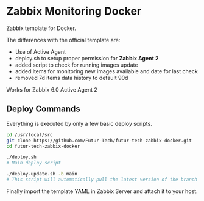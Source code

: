 # Zabbix Monitoring Docker
Zabbix template for Docker.

The differences with the official template are:
- Use of Active Agent
- deploy.sh to setup proper permission for **Zabbix Agent 2**
- added script to check for running images update
- added items for monitoring new images available and date for last check
- removed 7d items data history to default 90d

Works for Zabbix 6.0 Active Agent 2

## Deploy Commands

Everything is executed by only a few basic deploy scripts. 

```bash
cd /usr/local/src
git clone https://github.com/Futur-Tech/futur-tech-zabbix-docker.git
cd futur-tech-zabbix-docker

./deploy.sh 
# Main deploy script

./deploy-update.sh -b main
# This script will automatically pull the latest version of the branch ("main" in the example) and relaunch itself if a new version is found. Then it will run deploy.sh. Also note that any additional arguments given to this script will be passed to the deploy.sh script.
```

Finally import the template YAML in Zabbix Server and attach it to your host.
